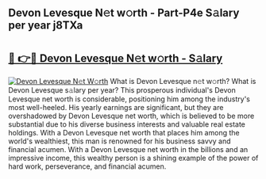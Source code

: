 ## Devon Levesque N𝚎t w𝚘rth - Part-P4e S𝚊lary per year j8TXa

# <h2><a href="http://gc585t.nevu.top/?p=Devon+Levesque">🔗 👉🔴 Devon Levesque N𝚎t w𝚘rth - S𝚊lary</a></h2>

[![Devon Levesque N𝚎t W𝚘rth](https://i.imgur.com/Oavwk0R.jpeg)](http://gc585t.nevu.top/?p=Devon+Levesque)
What is Devon Levesque n𝚎t w𝚘rth? What is Devon Levesque s𝚊lary per year?
This prosperous individual's Devon Levesque net worth is considerable, positioning him among the industry's most well-heeled. His yearly earnings are significant, but they are overshadowed by Devon Levesque net worth, which is believed to be more substantial due to his diverse business interests and valuable real estate holdings. With a Devon Levesque net worth that places him among the world's wealthiest, this man is renowned for his business savvy and financial acumen. With a Devon Levesque net worth in the billions and an impressive income, this wealthy person is a shining example of the power of hard work, perseverance, and financial acumen.
